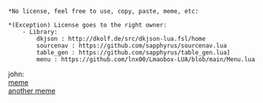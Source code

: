 ```
*No license, feel free to use, copy, paste, meme, etc:

*(Exception) License goes to the right owner:
    - Library:
        dkjson : http://dkolf.de/src/dkjson-lua.fsl/home
        sourcenav : https://github.com/sapphyrus/sourcenav.lua
        table_gen : https://github.com/sapphyrus/table_gen.lua]
        menu : https://github.com/lnx00/Lmaobox-LUA/blob/main/Menu.lua
```

john:\
[meme](https://imgur.com/AlG9nAo)<br/>
[another meme](https://imgur.com/rGv8hEK)